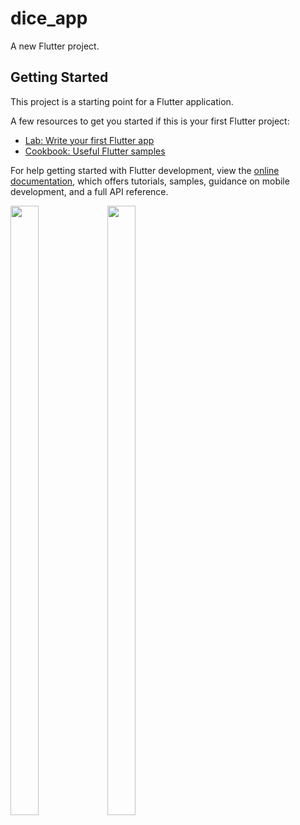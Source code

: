 # dice_app

A new Flutter project.

## Getting Started

This project is a starting point for a Flutter application.

A few resources to get you started if this is your first Flutter project:

- [Lab: Write your first Flutter app](https://docs.flutter.dev/get-started/codelab)
- [Cookbook: Useful Flutter samples](https://docs.flutter.dev/cookbook)

For help getting started with Flutter development, view the
[online documentation](https://docs.flutter.dev/), which offers tutorials,
samples, guidance on mobile development, and a full API reference.

<p>

<img src="https://user-images.githubusercontent.com/124335197/220571672-988141ee-3296-46cf-849d-8a8393d269ce.png" height="50%" width="30%">
<img src="https://user-images.githubusercontent.com/124335197/221127134-b1b5beaf-1865-4b1a-b9e9-7f388cec83e4.png" height="50%" width="30%">

</p>
